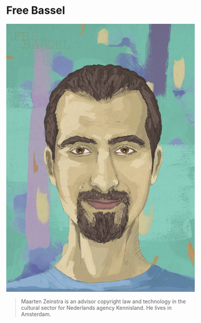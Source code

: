 
# Free Bassel

![Free Bassel](../../images/ml-free-bassel-900.jpg)

> Maarten Zeinstra is an advisor copyright law and technology in the cultural
sector for Nederlands agency Kennisland. He lives in Amsterdam.
